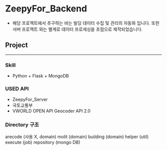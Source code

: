 # ZeepyFor_Backend
- 해당 프로젝트에서 추구하는 바는 빌딩 데이터 수집 및 관리의 자동화 입니다. 또한 서버 프로젝트 와는 별계로 데이터 프로세싱을 초점으로 제작되었습니다.

## Project
---
### Skill
- Python + Flask + MongoDB

### USED API
- ZeepyFor_Server
- 국토교통부
- VWORLD OPEN API Geocoder API 2.0


### Directory 구조

arecode (사용 X, domain)
molit (domain)
building (domain)
helper (util)
execute (job)
repository (mongo DB)
